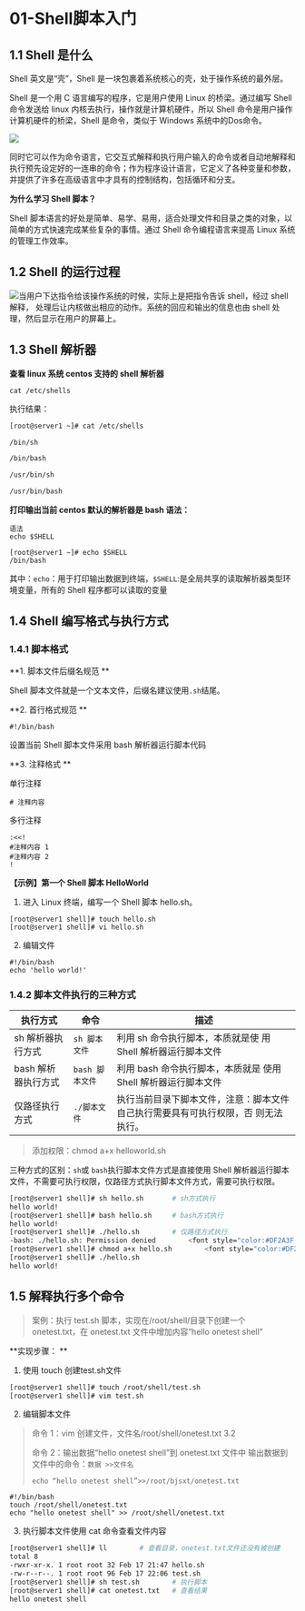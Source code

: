 # 01-Shell脚本入门

## 1.1 Shell 是什么  

Shell 英文是“壳”，Shell 是一块包裹着系统核心的壳，处于操作系统的最外层。  

Shell 是一个用 C 语言编写的程序，它是用户使用 Linux 的桥梁。通过编写 Shell 命令发送给 linux 内核去执行，操作就是计算机硬件，所以 Shell 命令是用户操作计算机硬件的桥梁，Shell 是命令，类似于 Windows 系统中的Dos命令。 

![](https://gitee.com/iscn/md_images/raw/master/%E6%93%8D%E4%BD%9C%E7%B3%BB%E7%BB%9F/1676640722121-3c2e37b7-4813-487b-85e6-d041fcd4fac7.png)

同时它可以作为命令语言，它交互式解释和执行用户输入的命令或者自动地解释和执行预先设定好的一连串的命令；作为程序设计语言，它定义了各种变量和参数，并提供了许多在高级语言中才具有的控制结构，包括循环和分支。

**为什么学习 Shell 脚本？**  

Shell 脚本语言的好处是简单、易学、易用，适合处理文件和目录之类的对象，以简单的方式快速完成某些复杂的事情。通过 Shell 命令编程语言来提高 Linux 系统的管理工作效率。

## 1.2 Shell 的运行过程    

![](https://gitee.com/iscn/md_images/raw/master/%E6%93%8D%E4%BD%9C%E7%B3%BB%E7%BB%9F/1676640822332-e2c6614e-f337-4724-8931-1e8d28da05f4.png)当用户下达指令给该操作系统的时候，实际上是把指令告诉 shell，经过 shell 解释， 处理后让内核做出相应的动作。系统的回应和输出的信息也由 shell 处理，然后显示在用户的屏幕上。

##  1.3 Shell 解析器  

**查看 linux 系统 centos 支持的 shell 解析器**

```shell
cat /etc/shells
```

执行结果：

```bash
[root@server1 ~]# cat /etc/shells

/bin/sh

/bin/bash

/usr/bin/sh

/usr/bin/bash
```

**打印输出当前 centos 默认的解析器是 bash 语法：**

```shell
语法
echo $SHELL

[root@server1 ~]# echo $SHELL
/bin/bash
```

其中：`echo`：用于打印输出数据到终端，`$SHELL`:是全局共享的读取解析器类型环境变量，所有的 Shell 程序都可以读取的变量   

## 1.4 Shell 编写格式与执行方式  

### 1.4.1 脚本格式  

**1. 脚本文件后缀名规范  **

Shell 脚本文件就是一个文本文件，后缀名建议使用`.sh`结尾。 

**2. 首行格式规范 ** 

```shell
#!/bin/bash
```

设置当前 Shell 脚本文件采用 bash 解析器运行脚本代码  

**3. 注释格式  **

单行注释  

```shell
# 注释内容
```

多行注释  

```shell
:<<!
#注释内容 1
#注释内容 2
!
```

**【示例】第一个 Shell 脚本 HelloWorld**  

1. 进入 Linux 终端，编写一个 Shell 脚本 hello.sh。  

```shell
[root@server1 shell]# touch hello.sh
[root@server1 shell]# vi hello.sh
```

2. 编辑文件  

```shell
#!/bin/bash 
echo 'hello world!'  
```

### 1.4.2 脚本文件执行的三种方式

| 执行方式            | 命令            | 描述                                                         |
| ------------------- | --------------- | ------------------------------------------------------------ |
| sh 解析器执行方式   | `sh 脚本文件`   | 利用 sh 命令执行脚本，本质就是使 用 Shell 解析器运行脚本文件 |
| bash 解析器执行方式 | `bash 脚本文件` | 利用 bash 命令执行脚本，本质就是 使用 Shell 解析器运行脚本文件 |
| 仅路径执行方式      | `./脚本文件`    | 执行当前目录下脚本文件，注意：脚本文件自己执行需要具有可执行权限，否 则无法执行。 |


>  添加权限：chmod a+x helloworld.sh  

三种方式的区别：`sh`或 `bash`执行脚本文件方式是直接使用 Shell 解析器运行脚本文件，不需要可执行权限，仅路径方式执行脚本文件方式，需要可执行权限。 

```bash
[root@server1 shell]# sh hello.sh 		# sh方式执行	
hello world!
[root@server1 shell]# bash hello.sh 	# bash方式执行
hello world!
[root@server1 shell]# ./hello.sh		# 仅路径方式执行
-bash: ./hello.sh: Permission denied		<font style="color:#DF2A3F;"># 权限不够</font>
[root@server1 shell]# chmod a+x hello.sh 		<font style="color:#DF2A3F;"># 分配权限</font>
[root@server1 shell]# ./hello.sh 
hello world!
```

##  1.5 解释执行多个命令

>  案例：执行 test.sh 脚本，实现在/root/shell/目录下创建一个 onetest.txt，在 onetest.txt 文件中增加内容“hello onetest shell”  

**实现步骤： **

1. 使用 touch 创建test.sh文件

```bash
[root@server1 shell]# touch /root/shell/test.sh
[root@server1 shell]# vim test.sh
```

  2. 编辑脚本文件

> 命令 1：vim 创建文件，文件名/root/shell/onetest.txt 3.2 
>
> 命令 2：输出数据“hello onetest shell”到 onetest.txt 文件中 输出数据到文件中的命令：`数据 >>文件名 `
>
> `echo “hello onetest shell”>>/root/bjsxt/onetest.txt`    

```shell
#!/bin/bash
touch /root/shell/onetest.txt
echo "hello onetest shell" >> /root/shell/onetest.txt
```

3. 执行脚本文件使用 cat 命令查看文件内容  

```bash
[root@server1 shell]# ll       	# 查看目录，onetest.txt文件还没有被创建
total 8
-rwxr-xr-x. 1 root root 32 Feb 17 21:47 hello.sh
-rw-r--r--. 1 root root 96 Feb 17 22:06 test.sh      
[root@server1 shell]# sh test.sh 		# 执行脚本
[root@server1 shell]# cat onetest.txt 	# 查看结果
hello onetest shell
```